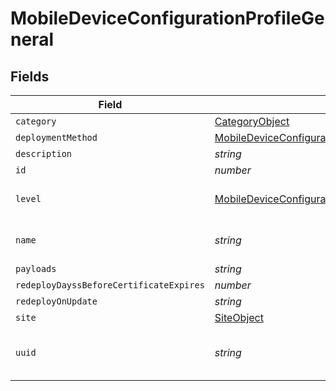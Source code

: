 # MobileDeviceConfigurationProfileGeneral


## Fields

| Field                                                                                                                                     | Type                                                                                                                                      | Required                                                                                                                                  | Description                                                                                                                               | Example                                                                                                                                   |
| ----------------------------------------------------------------------------------------------------------------------------------------- | ----------------------------------------------------------------------------------------------------------------------------------------- | ----------------------------------------------------------------------------------------------------------------------------------------- | ----------------------------------------------------------------------------------------------------------------------------------------- | ----------------------------------------------------------------------------------------------------------------------------------------- |
| `category`                                                                                                                                | [CategoryObject](../../models/shared/categoryobject.md)                                                                                   | :heavy_minus_sign:                                                                                                                        | N/A                                                                                                                                       |                                                                                                                                           |
| `deploymentMethod`                                                                                                                        | [MobileDeviceConfigurationProfileGeneralDeploymentMethod](../../models/shared/mobiledeviceconfigurationprofilegeneraldeploymentmethod.md) | :heavy_minus_sign:                                                                                                                        | N/A                                                                                                                                       |                                                                                                                                           |
| `description`                                                                                                                             | *string*                                                                                                                                  | :heavy_minus_sign:                                                                                                                        | N/A                                                                                                                                       |                                                                                                                                           |
| `id`                                                                                                                                      | *number*                                                                                                                                  | :heavy_minus_sign:                                                                                                                        | N/A                                                                                                                                       | 1                                                                                                                                         |
| `level`                                                                                                                                   | [MobileDeviceConfigurationProfileGeneralLevel](../../models/shared/mobiledeviceconfigurationprofilegenerallevel.md)                       | :heavy_minus_sign:                                                                                                                        | Level of the configuration profile                                                                                                        |                                                                                                                                           |
| `name`                                                                                                                                    | *string*                                                                                                                                  | :heavy_check_mark:                                                                                                                        | Name of the configuration profile                                                                                                         | Corporate Wireless                                                                                                                        |
| `payloads`                                                                                                                                | *string*                                                                                                                                  | :heavy_minus_sign:                                                                                                                        | N/A                                                                                                                                       |                                                                                                                                           |
| `redeployDayssBeforeCertificateExpires`                                                                                                   | *number*                                                                                                                                  | :heavy_minus_sign:                                                                                                                        | N/A                                                                                                                                       |                                                                                                                                           |
| `redeployOnUpdate`                                                                                                                        | *string*                                                                                                                                  | :heavy_minus_sign:                                                                                                                        | N/A                                                                                                                                       | Newly Assigned                                                                                                                            |
| `site`                                                                                                                                    | [SiteObject](../../models/shared/siteobject.md)                                                                                           | :heavy_minus_sign:                                                                                                                        | N/A                                                                                                                                       |                                                                                                                                           |
| `uuid`                                                                                                                                    | *string*                                                                                                                                  | :heavy_minus_sign:                                                                                                                        | N/A                                                                                                                                       | 55900BDC-347C-58B1-D249-F32244B11D30                                                                                                      |